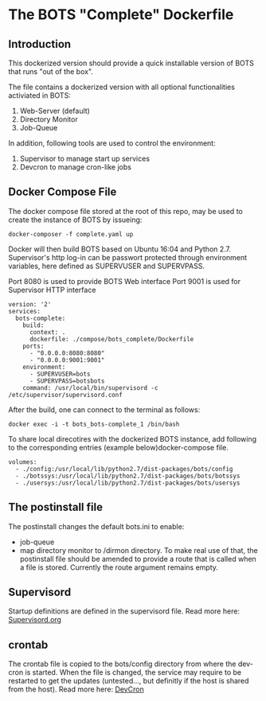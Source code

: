 # The BOTS "Complete" Dockerfile

## Introduction 
This dockerized version should provide a quick installable version of BOTS that runs "out of the box". 

The file contains a dockerized version with all optional functionalities activiated in BOTS: 

1. Web-Server (default)
2. Directory Monitor
3. Job-Queue 

In addition, following tools are used to control the environment: 

1. Supervisor to manage start up services 
2. Devcron to manage cron-like jobs


## Docker Compose File
The docker compose file stored at the root of this repo, may be used to create the instance of BOTS by issueing: 

	docker-composer -f complete.yaml up 
	

Docker will then build BOTS based on Ubuntu 16:04 and Python 2.7. 
Supervisor's http log-in can be passwort protected through environment variables, here defined as SUPERVUSER and SUPERVPASS. 

Port 8080 is used to provide BOTS Web interface
Port 9001 is used for Supervisor HTTP interface

	version: '2'
	services:
  	  bots-complete:
  	    build:
          context: .
          dockerfile: ./compose/bots_complete/Dockerfile
        ports:
          - "0.0.0.0:8080:8080"
          - "0.0.0.0:9001:9001"
        environment:
          - SUPERVUSER=bots
          - SUPERVPASS=botsbots
        command: /usr/local/bin/supervisord -c /etc/supervisor/supervisord.conf	
After the build, one can connect to the terminal as follows: 

	docker exec -i -t bots_bots-complete_1 /bin/bash

To share local direcotires with the dockerized BOTS instance, add following to the corresponding entries (example below)docker-compose file. 

	volumes:
      - ./config:/usr/local/lib/python2.7/dist-packages/bots/config
      - ./botssys:/usr/local/lib/python2.7/dist-packages/bots/botssys
      - ./usersys:/usr/local/lib/python2.7/dist-packages/bots/usersys


	
## The postinstall file
The postinstall changes the default bots.ini to enable: 
- job-queue 
- map directory monitor to /dirmon directory. To make real use of that, the postinstall file should be amended to provide a route that is called when a file is stored. Currently the route argument remains empty. 


## Supervisord 
Startup definitions are defined in the supervisord file. 
Read more here: [Supervisord.org](http://supervisord.org)


## crontab
The crontab file is copied to the bots/config directory from where the dev-cron is started. When the file is changed, the service may require to be restarted to get the updates (untested..., but definitly if the host is shared from the host). 
Read more here: [DevCron](https://bitbucket.org/dbenamy/devcron/overview)
